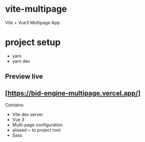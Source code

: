 # vite-multipage
Vite + Vue3 Multipage App


# project setup

- yarn
- yarn dev

## Preview live

## [https://bid-engine-multipage.vercel.app/]

Contains:
- Vite dev server
- Vue 3
- Multi-page configuration
- aliased ~ to project root
- Sass

